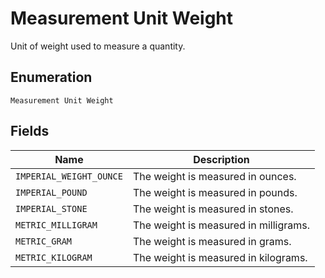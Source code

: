 
# Measurement Unit Weight

Unit of weight used to measure a quantity.

## Enumeration

`Measurement Unit Weight`

## Fields

| Name | Description |
|  --- | --- |
| `IMPERIAL_WEIGHT_OUNCE` | The weight is measured in ounces. |
| `IMPERIAL_POUND` | The weight is measured in pounds. |
| `IMPERIAL_STONE` | The weight is measured in stones. |
| `METRIC_MILLIGRAM` | The weight is measured in milligrams. |
| `METRIC_GRAM` | The weight is measured in grams. |
| `METRIC_KILOGRAM` | The weight is measured in kilograms. |

